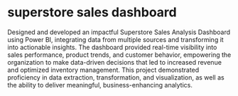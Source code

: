 
# superstore sales dashboard

Designed and developed an impactful Superstore Sales Analysis Dashboard using Power BI, integrating data from multiple sources and transforming it into actionable insights. The dashboard provided real-time visibility into sales performance, product trends, and customer behavior, empowering the organization to make data-driven decisions that led to increased revenue and optimized inventory management. This project demonstrated proficiency in data extraction, transformation, and visualization, as well as the ability to deliver meaningful, business-enhancing analytics.
